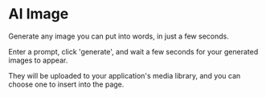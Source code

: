 # AI Image

Generate any image you can put into words, in just a few seconds.

Enter a prompt, click 'generate', and wait a few seconds for your generated images to appear.

They will be uploaded to your application's media library, and you can choose one to insert into the page.
